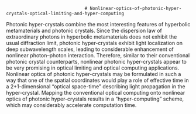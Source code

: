                                   # Nonlinear-optics-of-photonic-hyper-crystals-optical-limiting-and-hyper-computing
Photonic hyper-crystals combine the most interesting features of hyperbolic metamaterials and photonic crystals. Since the dispersion law of extraordinary photons in hyperbolic metamaterials does not exhibit the usual diffraction
limit, photonic hyper-crystals exhibit light localization on deep subwavelength scales, leading to considerable enhancement of nonlinear photon–photon interaction. Therefore, similar to their conventional
photonic crystal counterparts, nonlinear photonic hyper-crystals appear to be very promising in optical limiting and optical computing applications. Nonlinear optics of photonic hyper-crystals may be formulated in such a way
that one of the spatial coordinates would play a role of effective time in a 2+1-dimensional “optical space-time” describing light propagation in the hyper-crystal. Mapping the conventional optical computing onto nonlinear
optics of photonic hyper-crystals results in a “hyper-computing” scheme, which may considerably accelerate computation time.
